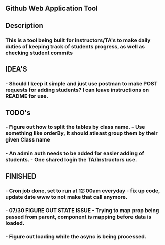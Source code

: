 ## Github Web Application Tool

## Description
### This is a tool being built for instructors/TA's to make daily duties of keeping track of students progress, as well as checking student commits

## IDEA'S
### - Should I keep it simple and just use postman to make POST requests for adding students? I can leave instructions on README for use.

## TODO's
### - Figure out how to split the tables by class name. - Use something like orderBy, it should atleast group them by their given Class name
### - An admin auth needs to be added for easier adding of students. - One shared login the TA/Instructors use.

## FINISHED
### - Cron job done, set to run at 12:00am everyday - fix up code, update date www to not make that call anymore.
### - 07/30 FIGURE OUT STATE ISSUE - Trying to map prop being passed from parent, component is mapping before data is loaded.
### - Figure out loading while the async is being processed.
